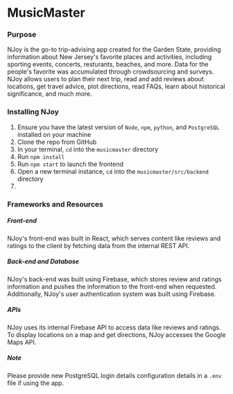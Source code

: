 # MusicMaster

### Purpose
NJoy is the go-to trip-advising app created for the Garden State, providing information about New Jersey's favorite places and activities, including sporting events, concerts, resturants, beaches, and more. Data for the people's favorite was accumulated through crowdsourcing and surveys. NJoy allows users to plan their next trip, read and add reviews about locations, get travel advice, plot directions, read FAQs, learn about historical significance, and much more. 

### Installing NJoy
1. Ensure you have the latest version of `Node`, `npm`, `python`, and `PostgreSQL` installed on your machine
2. Clone the repo from GitHub
3. In your terminal, `cd` into the `musicmaster` directory
4. Run `npm install`
5. Run `npm start` to launch the frontend
6. Open a new terminal instance, `cd` into the `musicmaster/src/backend` directory
7. 

### Frameworks and Resources
##### Front-end
NJoy's front-end was built in React, which serves content like reviews and ratings to the client by fetching data from the internal REST API. 

##### Back-end and Database
NJoy's back-end was built using Firebase, which stores review and ratings information and pushes the information to the front-end when requested. Additionally, NJoy's user authentication system was built using Firebase.

##### APIs
NJoy uses its internal Firebase API to access data like reviews and ratings. To display locations on a map and get directions, NJoy accesses the Google Maps API.

##### Note
Please provide new PostgreSQL login details configuration details in a `.env` file if using the app.
